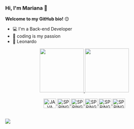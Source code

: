 ### Hi, I'm Mariana 👋

**Welcome to my GitHub bio!** 😊

- 💻 I'm a Back-end Developer
- :blue_heart: coding is my passion
- :boy: Leonardo

<div align="center">
  <a href="https://github.com/mgerolin">
  <img height="140em" src="https://github-readme-stats.vercel.app/api?username=mgerolin&show_icons=true&theme=dracula&include_all_commits=true&count_private=true"/>
  <img height="140em" src="https://github-readme-stats.vercel.app/api/top-langs/?username=mgerolin&layout=compact&langs_count=7&theme=dracula"/>
</div>
  
<div align="center" style="display: inline_block"><br>
  <img align="center" alt="JAVA" height="30" width="40" src="https://cdn.jsdelivr.net/gh/devicons/devicon/icons/java/java-original.svg" />         
  <img align="center" alt="SPRING" height="30" width="40" src="https://cdn.jsdelivr.net/gh/devicons/devicon/icons/spring/spring-original.svg" />      
  <img align="center" alt="SPRING" height="30" width="40" src="https://cdn.jsdelivr.net/gh/devicons/devicon/icons/mysql/mysql-original.svg" />
  <img align="center" alt="SPRING" height="30" width="40" src="https://cdn.jsdelivr.net/gh/devicons/devicon/icons/oracle/oracle-original.svg" />      
  <img align="center" alt="SPRING" height="30" width="40" src="https://cdn.jsdelivr.net/gh/devicons/devicon/icons/vscode/vscode-original.svg" />
  <img align="center" alt="SPRING" height="30" width="40" src="https://cdn.jsdelivr.net/gh/devicons/devicon/icons/sts/sts-original.svg" />
</div>
<br>
<br>
  
<div align="left"> 
   <a href="https://www.instagram.com/marygerolin/" target="_blank"><img src="https://img.shields.io/badge/-Instagram-%23E4405F?style=for-the-badge&logo=instagram&logoColor=white" target="_blank"></a>
</div>
  


  
  
